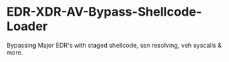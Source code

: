 # EDR-XDR-AV-Bypass-Shellcode-Loader
Bypassing Major EDR's with staged shellcode, ssn resolving, veh syscalls &amp; more.
